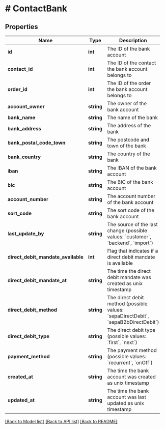 # # ContactBank

## Properties

Name | Type | Description | Notes
------------ | ------------- | ------------- | -------------
**id** | **int** | The ID of the bank account | [optional]
**contact_id** | **int** | The ID of the contact the bank account belongs to | [optional]
**order_id** | **int** | The ID of the order the bank account belongs to | [optional]
**account_owner** | **string** | The owner of the bank account | [optional]
**bank_name** | **string** | The name of the bank | [optional]
**bank_address** | **string** | The address of the bank | [optional]
**bank_postal_code_town** | **string** | The postcode and town of the bank | [optional]
**bank_country** | **string** | The country of the bank | [optional]
**iban** | **string** | The IBAN of the bank account | [optional]
**bic** | **string** | The BIC of the bank account | [optional]
**account_number** | **string** | The account number of the bank account | [optional]
**sort_code** | **string** | The sort code of the bank account | [optional]
**last_update_by** | **string** | The source of the last change (possible values: &#x60;customer&#x60;, &#x60;backend&#x60;, &#x60;import&#x60;) | [optional]
**direct_debit_mandate_available** | **int** | Flag that indicates if a direct debit mandate is available | [optional]
**direct_debit_mandate_at** | **string** | The time the direct debit mandate was created as unix timestamp | [optional]
**direct_debit_method** | **string** | The direct debit method (possible values: &#x60;sepaDirectDebit&#x60;, &#x60;sepaB2bDirectDebit&#x60;) | [optional]
**direct_debit_type** | **string** | The direct debit type (possible values: &#x60;first&#x60;, &#x60;next&#x60;) | [optional]
**payment_method** | **string** | The payment method (possible values: &#x60;recurrent&#x60;, &#x60;onOff&#x60;) | [optional]
**created_at** | **string** | The time the bank account was created as  unix timestamp | [optional]
**updated_at** | **string** | The time the bank account was last updated as  unix timestamp | [optional]

[[Back to Model list]](../../README.md#models) [[Back to API list]](../../README.md#endpoints) [[Back to README]](../../README.md)
